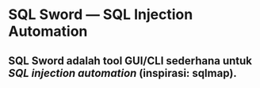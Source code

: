 # SQL Sword — SQL Injection Automation

## **SQL Sword** adalah tool GUI/CLI sederhana untuk *SQL injection automation* (inspirasi: **sqlmap**).

 


